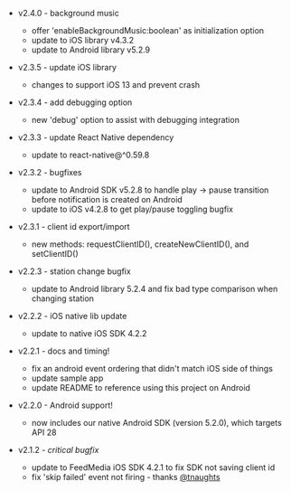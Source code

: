 
- v2.4.0 - background music
  - offer 'enableBackgroundMusic:boolean' as initialization option
  - update to iOS library v4.3.2
  - update to Android library v5.2.9

- v2.3.5 - update iOS library
  - changes to support iOS 13 and prevent crash

- v2.3.4 - add debugging option
  - new 'debug' option to assist with debugging integration

- v2.3.3 - update React Native dependency
  - update to react-native@^0.59.8

- v2.3.2 - bugfixes
  - update to Android SDK v5.2.8 to handle play -> pause transition before notification is created on Android
  - update to iOS v4.2.8 to get play/pause toggling bugfix

- v2.3.1 - client id export/import
  - new methods: requestClientID(), createNewClientID(), and setClientID()

- v2.2.3 - station change bugfix
  - update to Android library 5.2.4 and fix bad type comparison when changing 
    station

- v2.2.2 - iOS native lib update
  - update to native iOS SDK 4.2.2

- v2.2.1 - docs and timing!
  - fix an android event ordering that didn't match iOS side of things
  - update sample app
  - update README to reference using this project on Android

- v2.2.0 - Android support!
  - now includes our native Android SDK (version 5.2.0), which targets API 28

- v2.1.2 - *critical bugfix*
  - update to FeedMedia iOS SDK 4.2.1 to fix SDK not saving client id
  - fix 'skip failed' event not firing - thanks [@tnaughts](https://github.com/tnaughts)

